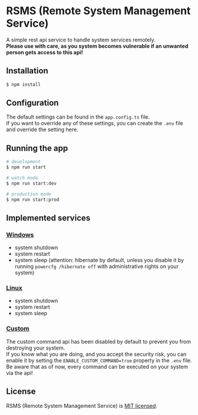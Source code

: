 # RSMS (Remote System Management Service)

A simple rest api service to handle system services remotely.<br>
**Please use with care, as you system becomes vulnerable if an unwanted person gets access to this api!**

## Installation

```bash
$ npm install
```

## Configuration

The default settings can be found in the `app.config.ts` file.<br>
If you want to override any of these settings, you can create the `.env` file and override the setting here.

## Running the app

```bash
# development
$ npm run start

# watch mode
$ npm run start:dev

# production mode
$ npm run start:prod
```

## Implemented services

### <ins>Windows</ins>

- system shutdown
- system restart
- system sleep (attention: hibernate by default, unless you disable it by running `powercfg /hibernate off` with administrative rights on your system)

### <ins>Linux</ins>

- system shutdown
- system restart
- system sleep

### <ins>Custom</ins>

The custom command api has been disabled by default to prevent you from destroying your system.<br>
If you know what you are doing, and you accept the security risk, you can enable it by setting the `ENABLE_CUSTOM_COMMAND=true` property in the `.env` file.<br>
Be aware that as of now, every command can be executed on your system via the api!<br>

## License

RSMS (Remote System Management Service) is [MIT licensed](LICENSE.md).
